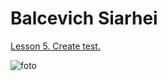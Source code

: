 # Balcevich Siarhei

[Lesson 5. Create test.](https://siarheibalt.github.io/Js-pro-course/lesson_05__Test/)


![foto](https://user-images.githubusercontent.com/75533283/116124214-acf1d080-a6cc-11eb-8e38-96bd0fd038ce.jpg)




